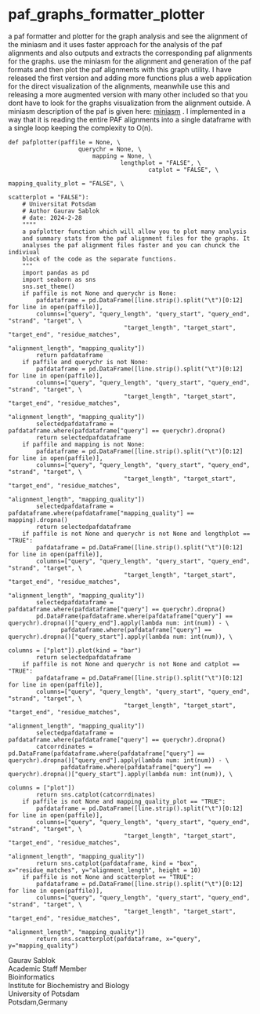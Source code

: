 # paf_graphs_formatter_plotter
a paf formatter and plotter for the graph analysis and see the alignment of the miniasm and it uses faster approach for the analysis of the paf alignments and also outputs and extracts the corresponding paf alignments for the graphs. use the miniasm for the alignment and generation of the paf formats and then plot the paf alignments with this graph utility. I have released the first version and adding more functions plus a web application for the direct visualization of the alignments, meanwhile use this and releasing a more augmented version with many other included so that you dont have to look for the graphs visualization from the alignment outside. A miniasm description of the paf is given here: [miniasm](https://github.com/lh3/miniasm/blob/master/PAF.md) .  I implemented in a way that it is reading the entire PAF alignments into a single dataframe with a single loop keeping the complexity to O(n). 

```
def pafplotter(paffile = None, \
                    querychr = None, \
                        mapping = None, \
                                lengthplot = "FALSE", \
                                        catplot = "FALSE", \
                                                    mapping_quality_plot = "FALSE", \
                                                                scatterplot = "FALSE"):
    # Universitat Potsdam
    # Author Gaurav Sablok
    # date: 2024-2-28
    """"
    a pafplotter function which will allow you to plot many analysis
    and summary stats from the paf alignment files for the graphs. It 
    analyses the paf alignment files faster and you can chunck the indiviual
    block of the code as the separate functions. 
    """
    import pandas as pd 
    import seaborn as sns
    sns.set_theme()                                        
    if paffile is not None and querychr is None:
        pafdataframe = pd.DataFrame([line.strip().split("\t")[0:12] for line in open(paffile)], 
        columns=["query", "query_length", "query_start", "query_end", "strand", "target", \
                                 "target_length", "target_start", "target_end", "residue_matches", 
                                                                "alignment_length", "mapping_quality"])
        return pafdataframe
    if paffile and querychr is not None:
        pafdataframe = pd.DataFrame([line.strip().split("\t")[0:12] for line in open(paffile)], 
        columns=["query", "query_length", "query_start", "query_end", "strand", "target", \
                                 "target_length", "target_start", "target_end", "residue_matches", 
                                                                "alignment_length", "mapping_quality"])
        selectedpafdataframe = pafdataframe.where(pafdataframe["query"] == querychr).dropna()
        return selectedpafdataframe
    if paffile and mapping is not None:
        pafdataframe = pd.DataFrame([line.strip().split("\t")[0:12] for line in open(paffile)], 
        columns=["query", "query_length", "query_start", "query_end", "strand", "target", \
                                 "target_length", "target_start", "target_end", "residue_matches", 
                                                                "alignment_length", "mapping_quality"])
        selectedpafdataframe = pafdataframe.where(pafdataframe["mapping_quality"] == mapping).dropna()
        return selectedpafdataframe
    if paffile is not None and querychr is not None and lengthplot == "TRUE":
        pafdataframe = pd.DataFrame([line.strip().split("\t")[0:12] for line in open(paffile)], 
        columns=["query", "query_length", "query_start", "query_end", "strand", "target", \
                                 "target_length", "target_start", "target_end", "residue_matches", 
                                                                "alignment_length", "mapping_quality"])
        selectedpafdataframe = pafdataframe.where(pafdataframe["query"] == querychr).dropna()
        pd.DataFrame(pafdataframe.where(pafdataframe["query"] == querychr).dropna()["query_end"].apply(lambda num: int(num)) - \
               pafdataframe.where(pafdataframe["query"] == querychr).dropna()["query_start"].apply(lambda num: int(num)), \
                                                                                    columns = ["plot"]).plot(kind = "bar")
        return selectedpafdataframe
    if paffile is not None and querychr is not None and catplot == "TRUE":
        pafdataframe = pd.DataFrame([line.strip().split("\t")[0:12] for line in open(paffile)], 
        columns=["query", "query_length", "query_start", "query_end", "strand", "target", \
                                 "target_length", "target_start", "target_end", "residue_matches", 
                                                                "alignment_length", "mapping_quality"])
        selectedpafdataframe = pafdataframe.where(pafdataframe["query"] == querychr).dropna()
        catcorrdinates = pd.DataFrame(pafdataframe.where(pafdataframe["query"] == querychr).dropna()["query_end"].apply(lambda num: int(num)) - \
               pafdataframe.where(pafdataframe["query"] == querychr).dropna()["query_start"].apply(lambda num: int(num)), \
                                                                                    columns = ["plot"])
        return sns.catplot(catcorrdinates)
    if paffile is not None and mapping_quality_plot == "TRUE":
        pafdataframe = pd.DataFrame([line.strip().split("\t")[0:12] for line in open(paffile)], 
        columns=["query", "query_length", "query_start", "query_end", "strand", "target", \
                                 "target_length", "target_start", "target_end", "residue_matches", 
                                                                "alignment_length", "mapping_quality"])
        return sns.catplot(pafdataframe, kind = "box", x="residue_matches", y="alignment_length", height = 10)
    if paffile is not None and scatterplot == "TRUE":
        pafdataframe = pd.DataFrame([line.strip().split("\t")[0:12] for line in open(paffile)], 
        columns=["query", "query_length", "query_start", "query_end", "strand", "target", \
                                 "target_length", "target_start", "target_end", "residue_matches", 
                                                                "alignment_length", "mapping_quality"])
        return sns.scatterplot(pafdataframe, x="query", y="mapping_quality")
```

Gaurav Sablok \
Academic Staff Member \
Bioinformatics \
Institute for Biochemistry and Biology \
University of Potsdam \
Potsdam,Germany 
